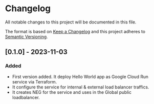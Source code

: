 # Changelog
All notable changes to this project will be documented in this file.

The format is based on [Keep a Changelog](http://keepachangelog.com/en/1.0.0/)
and this project adheres to [Semantic Versioning](http://semver.org/spec/v2.0.0.html).

## [0.1.0] - 2023-11-03

### Added

- First version added. It deploy Hello World app as Google Cloud Run service via Terraform.
- It configure the service for internal & external load balancer traffics. 
- It creates NEG for the service and uses in the Global public loadbalancer.
